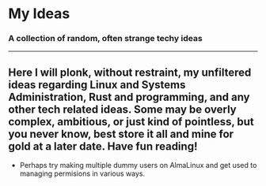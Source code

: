 # My Ideas
### A collection of random, often strange techy ideas
---
Here I will plonk, without restraint, my unfiltered ideas
regarding Linux and Systems Administration, Rust and
programming, and any other tech related ideas.
Some may be overly complex, ambitious, or just kind of
pointless, but you never know, best store it all and mine
for gold at a later date.
Have fun reading!
---
- Perhaps try making multiple dummy users on AlmaLinux and
  get used to managing permisions in various ways.

